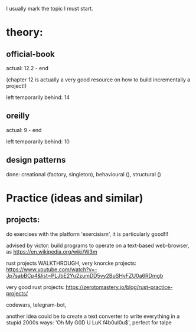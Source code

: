 I usually mark the topic I must start.

# theory:

## official-book

actual: 12.2 - end

(chapter 12 is actually a very good resource on how to build incrementally a project!)

left temporarily behind: 14

## oreilly

actual: 9 - end

left temporarily behind: 10

## design patterns

done: creational (factory, singleton), behavioural (), structural ()

# Practice (ideas and similar)

## projects:

do exercises with the platform 'exercisism', it is particularly good!!!

advised by victor: build programs to operate on a text-based web-browser, as
https://en.wikipedia.org/wiki/W3m

rust projects WALKTHROUGH, very knorcke projects:
https://www.youtube.com/watch?v=-Jp7sabBCp4&list=PLJbE2Yu2zumDD5vy2BuSHvFZU0a6RDmgb

very good rust projects: https://zerotomastery.io/blog/rust-practice-projects/

codewars, telegram-bot, 

another idea could be to create a text converter to write everything in a stupid 2000s ways:
'Oh My G0D U LuK f4b0ul0u$', perfect for talpe

